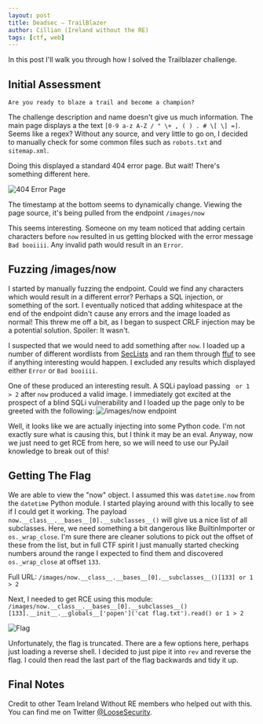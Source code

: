 ```yaml
---
layout: post
title: Deadsec — TrailBlazer
author: Cillian (Ireland without the RE)
tags: [ctf, web]
---
```


In this post I'll walk you through how I solved the Trailblazer challenge.

<!-- read more -->

## Initial Assessment
```
Are you ready to blaze a trail and become a champion?
```

The challenge description and name doesn't give us much information. The main page displays a the text `[0-9 a-z A-Z / " \+ , ( ) . # \[ \] =]`. Seems like a regex? Without any source, and very little to go on, I decided to manually check for some common files such as `robots.txt` and `sitemap.xml`.

Doing this displayed a standard 404 error page. But wait! There's something different here.

![404 Error Page](https://i.imgur.com/zYJo2oM.png)

The timestamp at the bottom seems to dynamically change. Viewing the page source, it's being pulled from the endpoint `/images/now`

This seems interesting. Someone on my team noticed that adding certain characters before `now` resulted in us getting blocked with the error message `Bad booiiii`. Any invalid path would result in an `Error`.

## Fuzzing /images/now
I started by manually fuzzing the endpoint. Could we find any characters which would result in a different error? Perhaps a SQL injection, or something of the sort.
I eventually noticed that adding whitespace at the end of the endpoint didn't cause any errors and the image loaded as normal! This threw me off a bit, as I began to suspect CRLF injection may be a potential solution. Spoiler: It wasn't.

I suspected that we would need to add something after `now`. I loaded up a number of different wordlists from [SecLists](https://github.com/danielmiessler/SecLists) and ran them through [ffuf](https://github.com/ffuf/ffuf) to see if anything interesting would happen. I excluded any results which displayed either `Error` or `Bad booiiii`. 

One of these produced an interesting result. A SQLi payload passing `` or 1 > 2`` after ``now`` produced a valid image. I immediately got excited at the prospect of a blind SQLi vulnerability and I loaded up the page only to be greeted with the following:
![/images/now endpoint](https://i.imgur.com/Lwyz9Xo.jpg)

Well, it looks like we are actually injecting into some Python code. I'm not exactly sure what is causing this, but I think it may be an eval. Anyway, now we just need to get RCE from here, so we will need to use our PyJail knowledge to break out of this!

## Getting The Flag
We are able to view the "now" object. I assumed this was `datetime.now` from the `datetime` Python module. I started playing around with this locally to see if I could get it working. The payload `now.__class__.__bases__[0].__subclasses__()` will give us a nice list of all subclasses. Here, we need something a bit dangerous like BuiltinImporter or `os._wrap_close`. I'm sure there are cleaner solutions to pick out the offset of these from the list, but in full CTF spirit I just manually started checking numbers around the range I expected to find them and discovered `os._wrap_close` at offset `133`.

Full URL:
`/images/now.__class__.__bases__[0].__subclasses__()[133] or 1 > 2`

Next, I needed to get RCE using this module:
`/images/now.__class__.__bases__[0].__subclasses__()[133].__init__.__globals__['popen']('cat flag.txt').read() or 1 > 2`

![Flag](https://i.imgur.com/30ux1u0.jpg)

Unfortunately, the flag is truncated. There are a few options here, perhaps just loading a reverse shell. I decided to just pipe it into `rev` and reverse the flag. I could then read the last part of the flag backwards and tidy it up.

## Final Notes
Credit to other Team Ireland Without RE members who helped out with this. You can find me on Twitter [@LooseSecurity](https://twitter.com/LooseSecurity).

